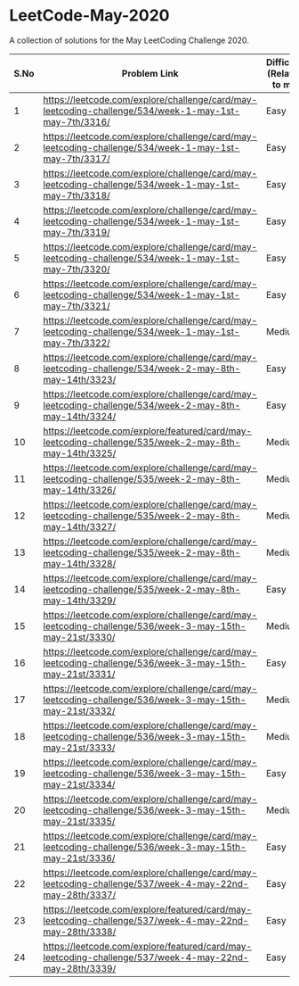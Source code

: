 # LeetCode-May-2020
A collection of solutions for the May LeetCoding Challenge 2020.

| S.No | Problem Link  | Difficulty (Relative to me) | Algorithm(s) Used | Data Structure(s) Used | Time Complexity | Space Complexity | Time to solve |
| ------------- | ------------- | ------------- | ------------- | ------------- | ------------- | ------------- | ------------- |
| 1 | https://leetcode.com/explore/challenge/card/may-leetcoding-challenge/534/week-1-may-1st-may-7th/3316/  | Easy  | Binary Search | NA | O(logn) | O(1) | Within 15 mins |
| 2 | https://leetcode.com/explore/challenge/card/may-leetcoding-challenge/534/week-1-may-1st-may-7th/3317/  | Easy  | NA | HashSet | O(m+n) | O(m) | Within 15 mins |
| 3 | https://leetcode.com/explore/challenge/card/may-leetcoding-challenge/534/week-1-may-1st-may-7th/3318/  | Easy  | NA | Array | O(1) | O(n) | Within 15 mins |
| 4 | https://leetcode.com/explore/challenge/card/may-leetcoding-challenge/534/week-1-may-1st-may-7th/3319/  | Easy  | NA | NA | O(1) | O(1) | Within 15 mins |
| 5 | https://leetcode.com/explore/challenge/card/may-leetcoding-challenge/534/week-1-may-1st-may-7th/3320/  | Easy  | NA | HashMap | O(n) | O(n) | Within 15 mins |
| 6 | https://leetcode.com/explore/challenge/card/may-leetcoding-challenge/534/week-1-may-1st-may-7th/3321/  | Easy  | NA | HashMap | O(n) | O(n) | Within 15 mins |
| 7 | https://leetcode.com/explore/challenge/card/may-leetcoding-challenge/534/week-1-may-1st-may-7th/3322/  | Medium  | NA | NA | O(n) | O(n) | Within 60 mins |
| 8 | https://leetcode.com/explore/challenge/card/may-leetcoding-challenge/534/week-2-may-8th-may-14th/3323/  | Easy  | NA | 2D Array | O(n) | O(n) | Within 15 mins |
| 9 | https://leetcode.com/explore/challenge/card/may-leetcoding-challenge/534/week-2-may-8th-may-14th/3324/  | Easy  | NA | NA | O(n) | O(1) | Within 60 mins |
| 10 | https://leetcode.com/explore/featured/card/may-leetcoding-challenge/535/week-2-may-8th-may-14th/3325/ | Medium  | NA | Map, Array | O(n2) | O(1) | Within 60 mins |
| 11 | https://leetcode.com/explore/challenge/card/may-leetcoding-challenge/535/week-2-may-8th-may-14th/3326/ | Medium  | Recursion | Array | O(n) | O(1) | Within 60 mins |
| 12 | https://leetcode.com/explore/challenge/card/may-leetcoding-challenge/535/week-2-may-8th-may-14th/3327/ | Medium  | BST, Recursion | Array | O(log n) | O(1) | Within 60 mins |
| 13 | https://leetcode.com/explore/challenge/card/may-leetcoding-challenge/535/week-2-may-8th-may-14th/3328/ | Medium  | NA | Array | O(k) | O(k) | Within 60 mins |
| 14 | https://leetcode.com/explore/challenge/card/may-leetcoding-challenge/535/week-2-may-8th-may-14th/3329/ | Easy  | NA | Trie, Map | O(1) | O(1) | Within 30 mins |
| 15 | https://leetcode.com/explore/challenge/card/may-leetcoding-challenge/536/week-3-may-15th-may-21st/3330/ | Medium | Kadane | Array | O(n) | O(n) | Within 60 mins |
| 16 | https://leetcode.com/explore/challenge/card/may-leetcoding-challenge/536/week-3-may-15th-may-21st/3331/ | Easy | NA | NA | O(n) | O(1) | Within 20 mins |
| 17 | https://leetcode.com/explore/challenge/card/may-leetcoding-challenge/536/week-3-may-15th-may-21st/3332/ | Medium | NA | NA | O(n) | O(1) | Within 45 mins |
| 18 | https://leetcode.com/explore/challenge/card/may-leetcoding-challenge/536/week-3-may-15th-may-21st/3333/ | Medium | NA | NA | O(n) | O(1) | Within 45 mins |
| 19 | https://leetcode.com/explore/challenge/card/may-leetcoding-challenge/536/week-3-may-15th-may-21st/3334/ | Easy | NA | Stack | O(1) | O(1) | Within 15 mins |
| 20 | https://leetcode.com/explore/challenge/card/may-leetcoding-challenge/536/week-3-may-15th-may-21st/3335/ | Medium | NA | NA | O(k) | O(1) | Within 60 mins |
| 21 | https://leetcode.com/explore/challenge/card/may-leetcoding-challenge/536/week-3-may-15th-may-21st/3336/ | Easy | NA | NA | O(n2) | O(m*n) | Within 20 mins |
| 22 | https://leetcode.com/explore/challenge/card/may-leetcoding-challenge/537/week-4-may-22nd-may-28th/3337/ | Easy | NA | NA | O(n2) | O(m*n) | Within 20 mins |
| 23 | https://leetcode.com/explore/featured/card/may-leetcoding-challenge/537/week-4-may-22nd-may-28th/3338/ | Easy | NA | NA | O(n) | O(n) | Within 30 mins |
| 24 | https://leetcode.com/explore/featured/card/may-leetcoding-challenge/537/week-4-may-22nd-may-28th/3339/ | Easy | NA | BST | O(n) | O(n) | Within 30 mins |